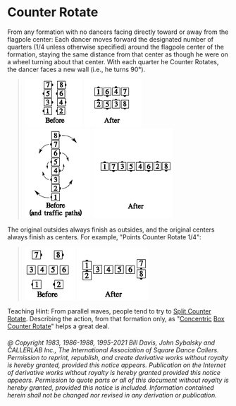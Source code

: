 
# Counter Rotate

From any formation with no dancers facing directly
toward or away from the flagpole center: Each dancer
moves forward the designated number of quarters (1/4
unless otherwise specified) around the flagpole center of
the formation, staying the same distance from that
center as though he were on a wheel turning about that
center. With each quarter he Counter Rotates, the
dancer faces a new wall (i.e., he turns 90°).

> 
> ![alt](counter_rotate_1a.png)
> ![alt](counter_rotate_1b.png)  
> ![alt](counter_rotate_1c.png)
> ![alt](counter_rotate_1d.png)
> 

The original outsides always finish as outsides, and the
original centers always finish as centers. For example,
"Points Counter Rotate 1/4":

> 
> ![alt](counter_rotate_2a.png)
> ![alt](counter_rotate_2b.png)
> 

Teaching Hint: From parallel waves, people tend to try to 
[Split Counter Rotate](../a2/split_counter_rotate.md). Describing the action, from that
formation only, as "[Concentric](concentric_concept.md) 
[Box Counter Rotate](../a2/box_counter_rotate.md)" helps a great deal.

###### @ Copyright 1983, 1986-1988, 1995-2021 Bill Davis, John Sybalsky and CALLERLAB Inc., The International Association of Square Dance Callers. Permission to reprint, republish, and create derivative works without royalty is hereby granted, provided this notice appears. Publication on the Internet of derivative works without royalty is hereby granted provided this notice appears. Permission to quote parts or all of this document without royalty is hereby granted, provided this notice is included. Information contained herein shall not be changed nor revised in any derivation or publication.
